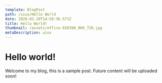 ```yaml
---
template: BlogPost
path: /uiux/Hello World
date: 2020-02-20T14:59:36.571Z
title: Hello World!
thumbnail: /assets/office-820390_960_720.jpg
metaDescription: uiux
---
```

# Hello world!



Welcome to my blog, this is a sample post. Future content will be uploaded soon!

